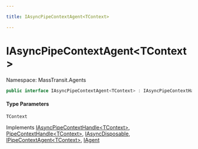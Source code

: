 ```yaml
---

title: IAsyncPipeContextAgent<TContext>

---
```


# IAsyncPipeContextAgent\<TContext\>

Namespace: MassTransit.Agents

```csharp
public interface IAsyncPipeContextAgent<TContext> : IAsyncPipeContextHandle<TContext>, PipeContextHandle<TContext>, IAsyncDisposable, IPipeContextAgent<TContext>, IAgent
```

#### Type Parameters

`TContext`<br/>

Implements [IAsyncPipeContextHandle\<TContext\>](../masstransit/iasyncpipecontexthandle-1), [PipeContextHandle\<TContext\>](../masstransit/pipecontexthandle-1), [IAsyncDisposable](https://learn.microsoft.com/en-us/dotnet/api/system.iasyncdisposable), [IPipeContextAgent\<TContext\>](../masstransit-agents/ipipecontextagent-1), [IAgent](../../masstransit-abstractions/masstransit/iagent)
